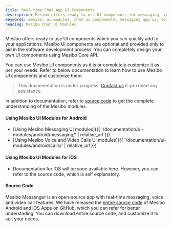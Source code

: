 ```yaml
---
title: Real-time Chat App UI Components
description: Mesibo offers ready to use UI components for messaging, voice and video calls which you can quickly add to your Android and iOS chat application. Our real-time chat UI components are optional and provided only to aid in the software development process.
keywords: mesibo, ui-modules, chat ui components, messaging app ui, voice, video call ui
heading: Mesibo Chat UI Modules
---
```

Mesibo offers ready to use UI components which you can quickly add to your applications. Mesibo UI components are optional and provided only to aid in the software development process. You can completely design your own UI components using Mesibo Core API. 

You can use Mesibo UI components as it is or completely customize it as per your needs. Refer to below documentation to learn how to use Mesibo UI components and customize them.

> This documentation is under progress. [Contact us](/help/) if you need any assistance. 

In addition to documentation, refer to [source code](/documentation/source-code/) to get the complete understanding of the Mesibo modules.

#### Using Mesibo UI Modules for Android

- [Using Mesibo Messaging UI modules]({{ '/documentation/ui-modules/android/messaging/' | relative_url }})                        
- [Using Mesibo Voice and Video Calls UI modules]({{ '/documentation/ui-modules/android/calls/' | relative_url }})                        

#### Using Mesibo UI Modules for iOS

- Documentation for iOS will be soon available here. However, you can refer to the source code, which is self explanatory. 

#### Source Code

Mesibo Messenger is an open-source app with real-time messaging, voice and video call features. We have released the [entire source code](/documentation/source-code/) of Mesibo Android and iOS Apps on GitHub, which you can refer for better understading. You can download entire source code, and customize it to suit your needs.

